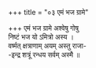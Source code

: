 +++
title = "०३ एमं भज ग्रामे"

+++
एमं भज ग्रामे अश्वेषु गोषु  
निष्टं भज यो ऽमित्रो अस्य ।  
वर्ष्मत् क्षत्राणाम् अयम् अस्तु राजा-  
-इन्द्र शत्रूं रन्धय सर्वम् अस्मै ॥